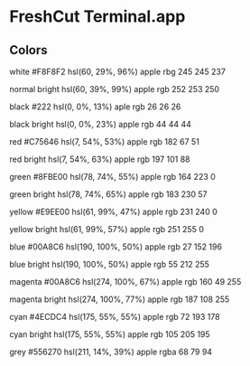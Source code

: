# FreshCut Terminal.app

## Colors

white
#F8F8F2
hsl(60, 29%, 96%)
apple rbg 245 245 237

normal bright
hsl(60, 39%, 99%)
apple rgb 252 253 250

black
#222
hsl(0, 0%, 13%)
aple rgb 26 26 26

black bright hsl(0, 0%, 23%)
apple rgb 44 44 44

red
#C75646
hsl(7, 54%, 53%)
apple rgb 182 67 51

red bright
hsl(7, 54%, 63%)
apple rgb 197 101 88

green
#8FBE00
hsl(78, 74%, 55%)
apple rgb 164 223 0

green bright
hsl(78, 74%, 65%)
apple rgb 183 230 57

yellow
#E9EE00
hsl(61, 99%, 47%)
apple rgb 231 240 0

yellow bright
hsl(61, 99%, 57%)
apple rgb 251 255 0

blue
#00A8C6
hsl(190, 100%, 50%)
apple rgb 27 152 196

blue bright
hsl(190, 100%, 50%)
apple rgb 55 212 255

magenta
#00A8C6
hsl(274, 100%, 67%)
apple rgb 160 49 255

magenta bright
hsl(274, 100%, 77%)
apple rgb 187 108 255

cyan
#4ECDC4
hsl(175, 55%, 55%)
apple rgb 72 193 178

cyan bright
hsl(175, 55%, 55%)
apple rgb 105 205 195

grey
#556270
hsl(211, 14%, 39%)
apple rgba 68 79 94
